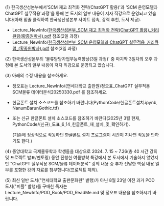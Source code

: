 (1) 한국생산성본부에서'SCM 재고 최적화 전략(ChatGPT 활용)'과 'SCM 운영모델과 ChatGPT 실무적용'과정'을 통해 본 도서의 일부 내용이 저자 직강으로 운영되고 있습니다(아래 밑줄 클릭하여 한국생산성본부 사이트 접속, 강력 추천, 도서 제공).
   - Lecture_NewInfo/[한국생산성본부_SCM 재고 최적화 전략(ChatGPT 활용)_커리큐럼(황종원박사).pdf](https://www.kpc.or.kr/PTWED003_dtil_view.do?ecno=44786) 참조(2일 과정)
   - Lecture_NewInfo/[한국생산성본부_SCM 운영모델과 ChatGPT 실무적용_커리큐럼_(황종원박사).pdf](https://www.kpc.or.kr/PTWED003_dtil_view.do?ecno=45746) 참조(3일 과정)
        
(2) 한국생산성본부의 '물류담당자업무능력향상(3일 과정)' 중 마지막 3일차의 오후 과정에 본 도서의 일부 내용이 저자 직강으로 운영되고 있습니다.

(3) 아래의 수정 내용을 참조하세요.
   - 정오표는 Lecture_NewInfo/(연세대학교 출판원)정오표_ChatGPT 실무적용 SCM물류 데이터분석20250330.pdf 를 참조하세요.
   - 한글폰트 설치 소스코드를 참조하기 바란니다(PythonCode/한글폰트설치.ipynb, NanumBarunGothic.ttf)
   - 또는 신규 한글폰트 설치 소스코드를 참조하기 바란다(2025년 3월 현재, PythonCode/(신규)_도표_6_14_한글폰트_재_설치_및_확인하기).

     (기존에 정상적으로 작동하던 한글폰트 설치 프로그램이 시간이 지나면 작동을 안하기도 한다.)
        
(4) 중앙대학교 국제물류학과 학생들을 대상으로 2024. 7. 15 ~ 7.26(총 40 시간 강의 및 프로젝트 발표/멘토링) 동안 진행한 여름방학 특강에서
   본 도서에서 기술하지 않았지만 “ChatGPT 실무적용 SCM/물류 데이터분석” 강의 내용 중
   추가 전달한 핵심 내용 일부를 포함한 강의 자료를 첨부합니다(프로젝트 제외).
   
(5) 최신 일반 도서("연세대학교 출판문화원" 발행)가 아닌 8월 23일 이전 과거 POD 도서("퍼플" 발행)를 구매한 독자는 Lecture_NewInfo/POD_Book/POD_ReadMe.md 및 정오표 내용을 참조하시기 바랍니다. 
